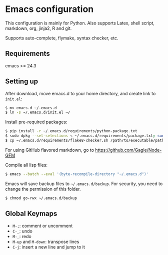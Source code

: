 # Emacs configuration

This configuration is mainly for Python. Also supports Latex, shell script,
markdown, org, jinja2, R and git.

Supports auto-complete, flymake, syntax checker, etc.

## Requirements

emacs >= 24.3

## Setting up

After download, move emacs.d to your home directory, and create link to `init.el`:

```bash
$ mv emacs.d ~/.emacs.d
$ ln -s ~/.emacs.d/init.el ~/
```

Install pre-required packages:

```bash
$ pip install -r ~/.emacs.d/requirements/python-package.txt
$ sudo dpkg --set-selections < ~/.emacs.d/requirements/package.txt; sudo apt-get dselect-upgrade
$ cp ~/.emacs.d/requirements/flake8-checker.sh /path/to/executable/path
```

For using GitHub flavored markdown, go to https://github.com/Gagle/Node-GFM

Compile all lisp files:

```bash
$ emacs --batch --eval '(byte-recompile-directory "~/.emacs.d")'
```

Emacs will save backup files to `~/.emacs.d/backup`. For security, you need to
change the permission of this folder.

```bash
$ chmod go-rwx ~/.emacs.d/backup
```

## Global Keymaps

* `M-;`: comment or uncomment
* `C-_`: undo
* `M-_`: redo
* `M-up` and `M-down`: transpose lines
* `C-j`: insert a new line and jump to it
